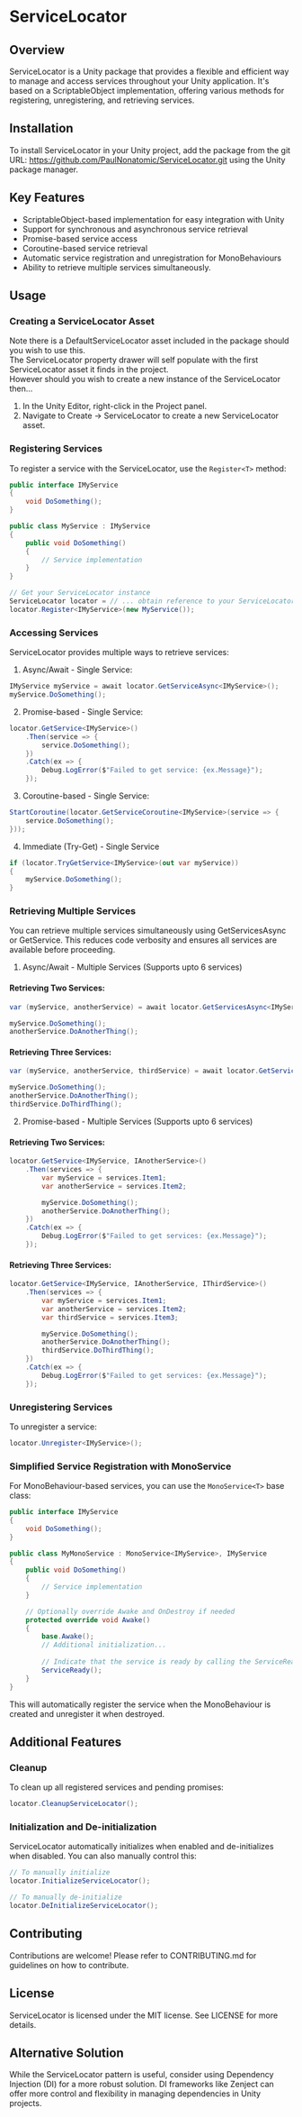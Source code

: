 # ServiceLocator

## Overview
ServiceLocator is a Unity package that provides a flexible and efficient way to manage and access services throughout your Unity application. It's based on a ScriptableObject implementation, offering various methods for registering, unregistering, and retrieving services.

## Installation
To install ServiceLocator in your Unity project, add the package from the git URL: https://github.com/PaulNonatomic/ServiceLocator.git using the Unity package manager.

## Key Features
- ScriptableObject-based implementation for easy integration with Unity
- Support for synchronous and asynchronous service retrieval
- Promise-based service access
- Coroutine-based service retrieval
- Automatic service registration and unregistration for MonoBehaviours
- Ability to retrieve multiple services simultaneously.

## Usage

### Creating a ServiceLocator Asset

Note there is a DefaultServiceLocator asset included in the package should you wish to use this.<br>
The ServiceLocator property drawer will self populate with the first ServiceLocator asset it finds in the project.<br>
However should you wish to create a new instance of the ServiceLocator then...

1. In the Unity Editor, right-click in the Project panel.
2. Navigate to Create -> ServiceLocator to create a new ServiceLocator asset.

### Registering Services
To register a service with the ServiceLocator, use the `Register<T>` method:

```csharp
public interface IMyService
{
    void DoSomething();
}

public class MyService : IMyService
{
    public void DoSomething()
    {
        // Service implementation
    }
}

// Get your ServiceLocator instance
ServiceLocator locator = // ... obtain reference to your ServiceLocator instance
locator.Register<IMyService>(new MyService());

```

### Accessing Services
ServiceLocator provides multiple ways to retrieve services:

1. Async/Await - Single Service:
```csharp
IMyService myService = await locator.GetServiceAsync<IMyService>();
myService.DoSomething();
```

2. Promise-based - Single Service:
```csharp
locator.GetService<IMyService>()
    .Then(service => {
        service.DoSomething();
    })
    .Catch(ex => {
        Debug.LogError($"Failed to get service: {ex.Message}");
    });

```

3. Coroutine-based - Single Service:
```csharp
StartCoroutine(locator.GetServiceCoroutine<IMyService>(service => {
    service.DoSomething();
}));

```

4. Immediate (Try-Get) - Single Service
```csharp
if (locator.TryGetService<IMyService>(out var myService))
{
    myService.DoSomething();
}

```

### Retrieving Multiple Services

You can retrieve multiple services simultaneously using GetServicesAsync or GetService. This reduces code verbosity and ensures all services are available before proceeding.

1. Async/Await - Multiple Services (Supports upto 6 services)
#### Retrieving Two Services:
```csharp
var (myService, anotherService) = await locator.GetServicesAsync<IMyService, IAnotherService>();

myService.DoSomething();
anotherService.DoAnotherThing();
```
#### Retrieving Three Services:
```csharp
var (myService, anotherService, thirdService) = await locator.GetServicesAsync<IMyService, IAnotherService, IThirdService>();

myService.DoSomething();
anotherService.DoAnotherThing();
thirdService.DoThirdThing();
```

2. Promise-based - Multiple Services (Supports upto 6 services)
#### Retrieving Two Services:
```csharp
locator.GetService<IMyService, IAnotherService>()
    .Then(services => {
        var myService = services.Item1;
        var anotherService = services.Item2;

        myService.DoSomething();
        anotherService.DoAnotherThing();
    })
    .Catch(ex => {
        Debug.LogError($"Failed to get services: {ex.Message}");
    });
```
#### Retrieving Three Services:
```csharp
locator.GetService<IMyService, IAnotherService, IThirdService>()
    .Then(services => {
        var myService = services.Item1;
        var anotherService = services.Item2;
        var thirdService = services.Item3;

        myService.DoSomething();
        anotherService.DoAnotherThing();
        thirdService.DoThirdThing();
    })
    .Catch(ex => {
        Debug.LogError($"Failed to get services: {ex.Message}");
    });

```

### Unregistering Services
To unregister a service:

```csharp
locator.Unregister<IMyService>();
```

### Simplified Service Registration with MonoService
For MonoBehaviour-based services, you can use the `MonoService<T>` base class:

```csharp
public interface IMyService
{
    void DoSomething();
}

public class MyMonoService : MonoService<IMyService>, IMyService
{
    public void DoSomething()
    {
        // Service implementation
    }

    // Optionally override Awake and OnDestroy if needed
    protected override void Awake()
    {
        base.Awake();        
        // Additional initialization...
        
        // Indicate that the service is ready by calling the ServiceReady method. This will now register the service and fullfill any pending promises.
        ServiceReady();
    }
}

```

This will automatically register the service when the MonoBehaviour is created and unregister it when destroyed.

## Additional Features

### Cleanup
To clean up all registered services and pending promises:

```csharp
locator.CleanupServiceLocator();
```

### Initialization and De-initialization
ServiceLocator automatically initializes when enabled and de-initializes when disabled. You can also manually control this:

```csharp
// To manually initialize
locator.InitializeServiceLocator();

// To manually de-initialize
locator.DeInitializeServiceLocator();
```

## Contributing
Contributions are welcome! Please refer to CONTRIBUTING.md for guidelines on how to contribute.

## License
ServiceLocator is licensed under the MIT license. See LICENSE for more details.

## Alternative Solution
While the ServiceLocator pattern is useful, consider using Dependency Injection (DI) for a more robust solution. DI frameworks like Zenject can offer more control and flexibility in managing dependencies in Unity projects.

